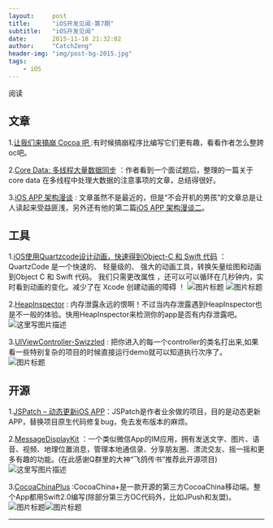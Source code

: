 ```yaml
---
layout:     post
title:      "iOS开发见闻-第7期"
subtitle:   "iOS开发见闻"
date:       2015-11-18 21:32:02
author:     "CatchZeng"
header-img: "img/post-bg-2015.jpg"
tags:
    - iOS
---
```

<span id="busuanzi_container_page_pv">
阅读<span id="busuanzi_value_page_pv"></span>
</span>

## 文章
1.[让我们来搞崩 Cocoa 吧  ](http://www.cocoachina.com/ios/20151113/14207.html) :有时候搞崩程序比编写它们更有趣，看看作者怎么整跨oc吧。

2.[Core Data: 多线程大量数据同步](http://www.jianshu.com/p/37ab8f336f76) ：作者看到一个面试题后，整理的一篇关于core data 在多线程中处理大数据的注意事项的文章，总结得很好。

3.[iOS APP 架构漫谈](http://studentdeng.github.io/blog/2014/08/29/ios-architecture/) : 文章虽然不是最近的，但是“不会开机的男孩”的文章总是让人读起来受益匪浅，另外还有他的第二篇[iOS APP 架构漫谈二](http://studentdeng.github.io/blog/2014/11/05/ios-architecture2/)。


## 工具
1.[iOS使用Quartzcode设计动画，快速得到Object-C 和 Swift 代码](http://www.jianshu.com/p/90d6cd355b14) ：QuartzCode 是一个快速的、 轻量级的、 强大的动画工具，转换矢量绘图和动画到Object C 和 Swift 代码。
我们只需更改属性 ，还可以可以循环在几秒钟内，实时看到动画的变化。减少了在 Xcode 创建动画的障碍 ！
![图片标题](http://leanote.com/api/file/getImage?fileId=564d2a6dab6441711100039a)
![图片标题](http://leanote.com/api/file/getImage?fileId=564d2a81ab6441711100039b)

2.[HeapInspector](https://github.com/tapwork/HeapInspector-for-iOS) : 内存泄露永远的恨啊！不过当内存泄露遇到HeapInspector也是不一般的体验。快用HeapInspector来检测你的app是否有内存泄露吧。
![这里写图片描述](https://github.com/tapwork/HeapInspector-for-iOS/raw/master/README_Xtras/screencast.gif)

3.[UIViewController-Swizzled](https://github.com/RuiAAPeres/UIViewController-Swizzled) : 把你进入的每一个controller的类名打出来,如果看一些特别复杂的项目的时候直接运行demo就可以知道执行次序了。
![图片标题](http://leanote.com/api/file/getImage?fileId=564c7d43ab644165680020a3)


## 开源
1.[JSPatch – 动态更新iOS APP](https://github.com/bang590/JSPatch)：JSPatch是作者业余做的项目，目的是动态更新APP，替换项目原生代码修复bug，免去发布版本的麻烦。

2.[MessageDisplayKit](https://github.com/xhzengAIB/MessageDisplayKit) ：一个类似微信App的IM应用，拥有发送文字、图片、语音、视频、地理位置消息，管理本地通信录、分享朋友圈、漂流交友、摇一摇和更多有趣的功能。(在此感谢Q群里的大神“飞鸽传书”推荐此开源项目)
![这里写图片描述](https://github.com/xhzengAIB/LearnEnglish/raw/master/Screenshots/MessageDisplayKit.gif) 

3.[CocoaChinaPlus](https://github.com/DaidoujiChen/CocoaChinaPlus) :CocoaChina+是一款开源的第三方CocoaChina移动端。整个App都用Swift2.0编写(除部分第三方OC代码外，比如JPush和友盟)。
![图片标题](https://camo.githubusercontent.com/36e5be49cbce600c29999516df07a6027bdaa787/687474703a2f2f7a6978756e2e6769746875622e696f2f696d616765732f637573746f6d2f76656e6465722f686f6d655f636f636f616368696e612e6a7067)![图片标题](https://camo.githubusercontent.com/4808b55a0789e9329bf0d960ec17419f103bde48/687474703a2f2f7a6978756e2e6769746875622e696f2f696d616765732f637573746f6d2f76656e6465722f61727469636c655f636f636f616368696e612e6a7067)


----------

